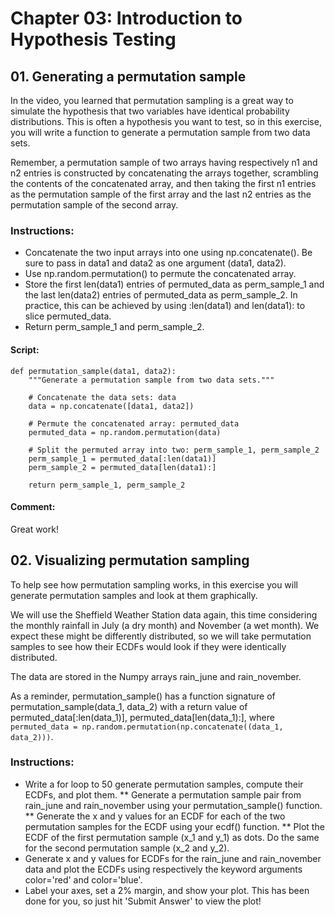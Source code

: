 # Chapter 03: Introduction to Hypothesis Testing

## 01. Generating a permutation sample
In the video, you learned that permutation sampling is a great way to simulate the hypothesis that two variables have identical probability distributions. This is often a hypothesis you want to test, so in this exercise, you will write a function to generate a permutation sample from two data sets.

Remember, a permutation sample of two arrays having respectively n1 and n2 entries is constructed by concatenating the arrays together, scrambling the contents of the concatenated array, and then taking the first n1 entries as the permutation sample of the first array and the last n2 entries as the permutation sample of the second array.

### Instructions:
* Concatenate the two input arrays into one using np.concatenate(). Be sure to pass in data1 and data2 as one argument (data1, data2).
* Use np.random.permutation() to permute the concatenated array.
* Store the first len(data1) entries of permuted_data as perm_sample_1 and the last len(data2) entries of permuted_data as perm_sample_2. In practice, this can be achieved by using :len(data1) and len(data1): to slice permuted_data.
* Return perm_sample_1 and perm_sample_2.

#### Script:
```
def permutation_sample(data1, data2):
    """Generate a permutation sample from two data sets."""

    # Concatenate the data sets: data
    data = np.concatenate([data1, data2])

    # Permute the concatenated array: permuted_data
    permuted_data = np.random.permutation(data)

    # Split the permuted array into two: perm_sample_1, perm_sample_2
    perm_sample_1 = permuted_data[:len(data1)]
    perm_sample_2 = permuted_data[len(data1):]

    return perm_sample_1, perm_sample_2
```
#### Comment:
Great work!

## 02. Visualizing permutation sampling
To help see how permutation sampling works, in this exercise you will generate permutation samples and look at them graphically.

We will use the Sheffield Weather Station data again, this time considering the monthly rainfall in July (a dry month) and November (a wet month). We expect these might be differently distributed, so we will take permutation samples to see how their ECDFs would look if they were identically distributed.

The data are stored in the Numpy arrays rain_june and rain_november.

As a reminder, permutation_sample() has a function signature of permutation_sample(data_1, data_2) with a return value of permuted_data[:len(data_1)], permuted_data[len(data_1):], where `permuted_data = np.random.permutation(np.concatenate((data_1, data_2)))`.

### Instructions:
* Write a for loop to 50 generate permutation samples, compute their ECDFs, and plot them.
** Generate a permutation sample pair from rain_june and rain_november using your permutation_sample() function.
** Generate the x and y values for an ECDF for each of the two permutation samples for the ECDF using your ecdf() function.
** Plot the ECDF of the first permutation sample (x_1 and y_1) as dots. Do the same for the second permutation sample (x_2 and y_2).
* Generate x and y values for ECDFs for the rain_june and rain_november data and plot the ECDFs using respectively the keyword arguments color='red' and color='blue'.
* Label your axes, set a 2% margin, and show your plot. This has been done for you, so just hit 'Submit Answer' to view the plot!
